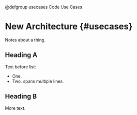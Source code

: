 @defgroup usecases Code Use Cases

New Architecture {#usecases}
=====================

Notes about a thing.

## Heading A

Text before list:
* One.
* Two.
  spans multiple
  lines.

## Heading B

More text.
